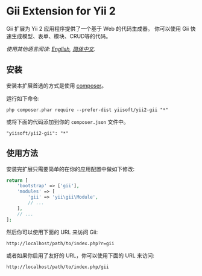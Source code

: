 Gii Extension for Yii 2
========================

Gii 扩展为 Yii 2 应用程序提供了一个基于 Web 的代码生成器。
你可以使用 Gii 快速生成模型、表单、模块、CRUD等的代码。

*使用其他语言阅读: [English](README.md),  [简体中文](README.zh-cn.md).*

安装
------------

安装本扩展首选的方式是使用 [composer](http://getcomposer.org/download/)。

运行如下命令:

```
php composer.phar require --prefer-dist yiisoft/yii2-gii "*"
```

或将下面的代码添加到你的 `composer.json` 文件中。

```
"yiisoft/yii2-gii": "*"
```


使用方法
-----

安装完扩展只需要简单的在你的应用配置中做如下修改:


```php
return [
    'bootstrap' => ['gii'],
    'modules' => [
        'gii' => 'yii\gii\Module',
        // ...
    ],
    // ...
];
```

然后你可以使用下面的 URL 来访问 Gii:

```
http://localhost/path/to/index.php?r=gii
```

或者如果你启用了友好的 URL，你可以使用下面的 URL 来访问:

```
http://localhost/path/to/index.php/gii
```
